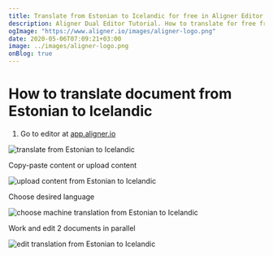 ```yaml
---
title: Translate from Estonian to Icelandic for free in Aligner Editor
description: Aligner Dual Editor Tutorial. How to translate for free from Estonian to Icelandic. Aligner is multilingual document management platform. 
ogImage: "https://www.aligner.io/images/aligner-logo.png"
date: 2020-05-06T07:09:21+03:00
image: ../images/aligner-logo.png
onBlog: true
---
```


# How to translate document from Estonian to Icelandic

1. Go to editor at [app.aligner.io](https://app.aligner.io "Aligner App web page")

![translate from Estonian to Icelandic](../aligner-blank-editor.png "translate from Estonian to Icelandic")

Copy-paste content or upload content

![upload content from Estonian to Icelandic](../aligner-uploaded-document.png "upload content from Estonian to Icelandic")

Choose desired language

![choose machine translation from Estonian to Icelandic](../aligner-language-dropdown.png "choose machine translation from Estonian to Icelandic")

Work and edit 2 documents in parallel

![edit translation from Estonian to Icelandic](../aligner-double-sitded-editor.png "edit translation from Estonian to Icelandic")

